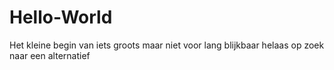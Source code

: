 # Hello-World
Het kleine begin van iets groots
maar niet voor lang blijkbaar
helaas op zoek naar een alternatief
